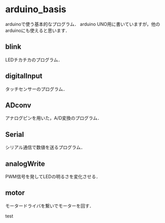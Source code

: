 # arduino_basis
arduinoで使う基本的なプログラム．
arduino UNO用に書いていますが，他のarduinoにも使えると思います．

## blink  
LEDチカチカのプログラム．

## digitalInput  
タッチセンサーのプログラム．

## ADconv  
アナログピンを用いた，A/D変換のプログラム．

## Serial  
シリアル通信で数値を送るプログラム．

## analogWrite  
PWM信号を発してLEDの明るさを変化させる．

## motor  
モータードライバを繋いでモーターを回す．

test